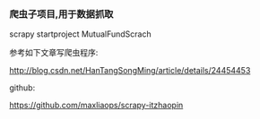 
### 爬虫子项目,用于数据抓取

scrapy startproject MutualFundScrach

参考如下文章写爬虫程序:

http://blog.csdn.net/HanTangSongMing/article/details/24454453

github:

https://github.com/maxliaops/scrapy-itzhaopin

